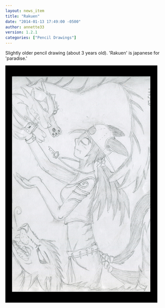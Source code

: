```yaml
---
layout: news_item
title: "Rakuen"
date: "2014-01-13 17:49:00 -0500"
author: annette33
version: 1.2.1
categories: ["Pencil Drawings"]
---
```

Slightly older pencil drawing (about 3 years old). 'Rakuen' is japanese for 'paradise.'

![rakuen](/img/rakuen.jpg)